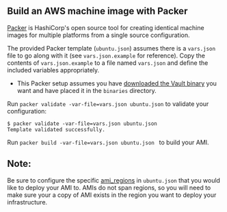 ## Build an AWS machine image with Packer

[Packer](https://www.packer.io/intro/index.html) is HashiCorp's open source tool
for creating identical machine images for multiple platforms from a single
source configuration.

The provided Packer template (`ubuntu.json`) assumes there is a `vars.json` file
to go along with it (see `vars.json.example` for reference). Copy the contents
of `vars.json.example` to a file named `vars.json` and define the included
variables appropriately.
- This Packer setup assumes you have [downloaded the Vault
binary](https://www.vaultproject.io/downloads) you want and have placed it in
the `binaries` directory.

Run `packer validate -var-file=vars.json ubuntu.json` to validate your
configuration:

```shell
$ packer validate -var-file=vars.json ubuntu.json
Template validated successfully.
```

Run `packer build -var-file=vars.json ubuntu.json ` to build your AMI.

## Note:
Be sure to configure the specific
[ami_regions](https://www.packer.io/docs/builders/amazon-ebs.html#ami_regions)
in `ubuntu.json` that you would like to deploy your AMI to. AMIs do not span
regions, so you will need to make sure your a copy of AMI exists in the region
you want to deploy your infrastructure.